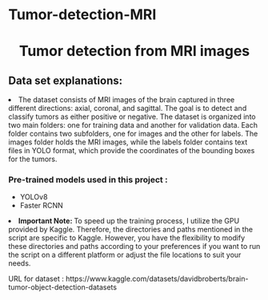 # Tumor-detection-MRI

<h1 align="center"> Tumor detection from MRI images </h1>
<p>
</p>
<h2> Data set explanations: </h2>
<p>
</p>
<li> The dataset consists of MRI images of the brain captured in three different directions: axial, coronal, and sagittal. 
The goal is to detect and classify tumors as either positive or negative. The dataset is organized into two main folders: one for training data and another 
for validation data. Each folder contains two subfolders, one for images and the other for labels. The images folder 
holds the MRI images, while the labels folder contains text files in YOLO format, which provide the coordinates of 
the bounding boxes for the tumors.</li>


<h3> Pre-trained models used in this project : </h3>   
<ul>    
<li> YOLOv8  </li>
<li> Faster RCNN </li>
</ul>           
      
<p>
</p>          
<li> <strong> Important Note: </strong> To speed up the training process, I utilize the GPU provided by Kaggle. Therefore, 
the directories and paths mentioned in the script are specific to Kaggle. However, you have the flexibility to modify these
directories and paths according to your preferences if you want to run the script on a different platform or adjust the 
file locations to suit your needs.</li>          
<p>
</p>          
URL for dataset : https://www.kaggle.com/datasets/davidbroberts/brain-tumor-object-detection-datasets
